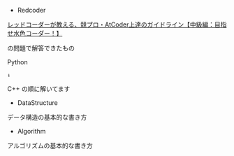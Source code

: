 * Redcoder

[レッドコーダーが教える、競プロ・AtCoder上達のガイドライン【中級編：目指せ水色コーダー！】](https://qiita.com/e869120/items/eb50fdaece12be418faa#2-3-%E5%88%86%E9%87%8E%E5%88%A5%E5%88%9D%E4%B8%AD%E7%B4%9A%E8%80%85%E3%81%8C%E8%A7%A3%E3%81%8F%E3%81%B9%E3%81%8D%E9%81%8E%E5%8E%BB%E5%95%8F%E7%B2%BE%E9%81%B8-100-%E5%95%8F)

の問題で解答できたもの

Python

    ↓

C++
の順に解いてます


 * DataStructure

データ構造の基本的な書き方

 * Algorithm

アルゴリズムの基本的な書き方

